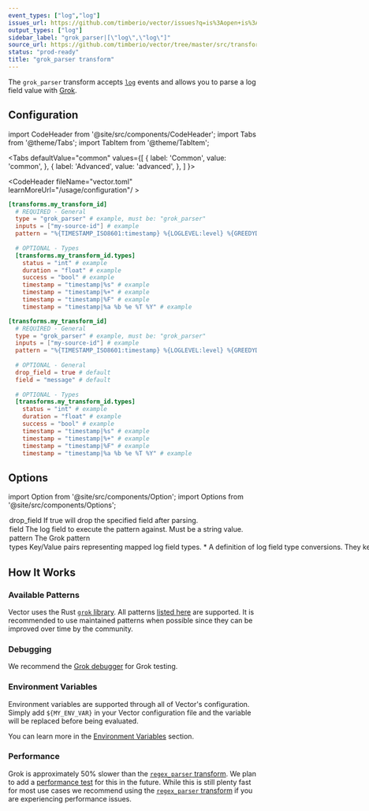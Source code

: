 ```yaml
---
event_types: ["log","log"]
issues_url: https://github.com/timberio/vector/issues?q=is%3Aopen+is%3Aissue+label%3A%22transform%3A+grok_parser%22
output_types: ["log"]
sidebar_label: "grok_parser|[\"log\",\"log\"]"
source_url: https://github.com/timberio/vector/tree/master/src/transforms/grok_parser.rs
status: "prod-ready"
title: "grok_parser transform" 
---
```


The `grok_parser` transform accepts [`log`][docs.data-model.log] events and allows you to parse a log field value with [Grok][urls.grok].

## Configuration

import CodeHeader from '@site/src/components/CodeHeader';
import Tabs from '@theme/Tabs';
import TabItem from '@theme/TabItem';

<Tabs
  defaultValue="common"
  values={[
    { label: 'Common', value: 'common', },
    { label: 'Advanced', value: 'advanced', },
  ]
}>
<TabItem value="common">

<CodeHeader fileName="vector.toml" learnMoreUrl="/usage/configuration"/ >

```toml
[transforms.my_transform_id]
  # REQUIRED - General
  type = "grok_parser" # example, must be: "grok_parser"
  inputs = ["my-source-id"] # example
  pattern = "%{TIMESTAMP_ISO8601:timestamp} %{LOGLEVEL:level} %{GREEDYDATA:message}" # example
  
  # OPTIONAL - Types
  [transforms.my_transform_id.types]
    status = "int" # example
    duration = "float" # example
    success = "bool" # example
    timestamp = "timestamp|%s" # example
    timestamp = "timestamp|%+" # example
    timestamp = "timestamp|%F" # example
    timestamp = "timestamp|%a %b %e %T %Y" # example
```

</TabItem>
<TabItem value="advanced">

<CodeHeader fileName="vector.toml" learnMoreUrl="/usage/configuration" />

```toml
[transforms.my_transform_id]
  # REQUIRED - General
  type = "grok_parser" # example, must be: "grok_parser"
  inputs = ["my-source-id"] # example
  pattern = "%{TIMESTAMP_ISO8601:timestamp} %{LOGLEVEL:level} %{GREEDYDATA:message}" # example
  
  # OPTIONAL - General
  drop_field = true # default
  field = "message" # default
  
  # OPTIONAL - Types
  [transforms.my_transform_id.types]
    status = "int" # example
    duration = "float" # example
    success = "bool" # example
    timestamp = "timestamp|%s" # example
    timestamp = "timestamp|%+" # example
    timestamp = "timestamp|%F" # example
    timestamp = "timestamp|%a %b %e %T %Y" # example
```

</TabItem>

</Tabs>

## Options

import Option from '@site/src/components/Option';
import Options from '@site/src/components/Options';

<Options filters={true}>


<Option
  common={false}
  defaultValue={true}
  enumValues={null}
  examples={[true,false]}
  name={"drop_field"}
  nullable={false}
  path={null}
  relevantWhen={null}
  required={false}
  type={"bool"}
  unit={null}>

### drop_field

If `true` will drop the specified `field` after parsing.


</Option>


<Option
  common={false}
  defaultValue={"message"}
  enumValues={null}
  examples={["message"]}
  name={"field"}
  nullable={false}
  path={null}
  relevantWhen={null}
  required={false}
  type={"string"}
  unit={null}>

### field

The log field to execute the `pattern` against. Must be a `string` value.


</Option>


<Option
  common={true}
  defaultValue={null}
  enumValues={null}
  examples={["%{TIMESTAMP_ISO8601:timestamp} %{LOGLEVEL:level} %{GREEDYDATA:message}"]}
  name={"pattern"}
  nullable={false}
  path={null}
  relevantWhen={null}
  required={true}
  type={"string"}
  unit={null}>

### pattern

The [Grok pattern][urls.grok_patterns]


</Option>


<Option
  common={true}
  defaultValue={null}
  enumValues={null}
  examples={[]}
  name={"types"}
  nullable={true}
  path={null}
  relevantWhen={null}
  required={false}
  type={"table"}
  unit={null}>

### types

Key/Value pairs representing mapped log field types.

<Options filters={false}>


<Option
  common={true}
  defaultValue={null}
  enumValues={{"bool":"Coerces `\"true\"`/`/\"false\"`, `\"1\"`/`\"0\"`, and `\"t\"`/`\"f\"` values into boolean.","float":"Coerce to a 64 bit float.","int":"Coerce to a 64 bit integer.","string":"Coerce to a string.","timestamp":"Coerces to a Vector timestamp. [`strftime` specificiers][urls.strftime_specifiers] must be used to parse the string."}}
  examples={[{"name":"status","value":"int"},{"name":"duration","value":"float"},{"name":"success","value":"bool"},{"name":"timestamp","value":"timestamp|%s","comment":"unix"},{"name":"timestamp","value":"timestamp|%+","comment":"iso8601 (date and time)"},{"name":"timestamp","value":"timestamp|%F","comment":"iso8601 (date)"},{"name":"timestamp","value":"timestamp|%a %b %e %T %Y","comment":"custom strftime format"}]}
  name={"*"}
  nullable={false}
  path={"types"}
  relevantWhen={null}
  required={true}
  type={"string"}
  unit={null}>

#### *

A definition of log field type conversions. They key is the log field name and the value is the type. [`strftime` specifiers][urls.strftime_specifiers] are supported for the `timestamp` type.


</Option>


</Options>

</Option>


</Options>

## How It Works

### Available Patterns

Vector uses the Rust [`grok` library][urls.rust_grok_library]. All patterns
[listed here][urls.grok_patterns] are supported. It is recommended to use
maintained patterns when possible since they can be improved over time by
the community.

### Debugging

We recommend the [Grok debugger][urls.grok_debugger] for Grok testing.

### Environment Variables

Environment variables are supported through all of Vector's configuration.
Simply add `${MY_ENV_VAR}` in your Vector configuration file and the variable
will be replaced before being evaluated.

You can learn more in the [Environment Variables][docs.configuration#environment-variables]
section.

### Performance

Grok is approximately 50% slower than the [`regex_parser` transform][docs.transforms.regex_parser].
We plan to add a [performance test][docs.performance] for this in the future.
While this is still plenty fast for most use cases we recommend using the
[`regex_parser` transform][docs.transforms.regex_parser] if you are experiencing
performance issues.


[docs.configuration#environment-variables]: ../../../usage/configuration#environment-variables
[docs.data-model.log]: ../../../about/data-model/log.md
[docs.performance]: ../../../performance.md
[docs.transforms.regex_parser]: ../../../usage/configuration/transforms/regex_parser.md
[urls.grok]: http://grokdebug.herokuapp.com/
[urls.grok_debugger]: http://grokdebug.herokuapp.com/
[urls.grok_patterns]: https://github.com/daschl/grok/tree/master/patterns
[urls.rust_grok_library]: https://github.com/daschl/grok
[urls.strftime_specifiers]: https://docs.rs/chrono/0.3.1/chrono/format/strftime/index.html
